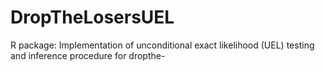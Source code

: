 # DropTheLosersUEL
R package: Implementation of unconditional exact likelihood (UEL) testing and inference procedure for dropthe-
